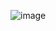 ![image](https://github.com/companyakis/flutter-bootcamp/assets/77589867/f0efc42b-cdf1-43ce-8059-5cd405735488)
